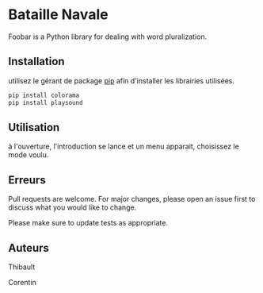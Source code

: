 # Bataille Navale

Foobar is a Python library for dealing with word pluralization.

## Installation

utilisez le gérant de package [pip](https://pip.pypa.io/en/stable/) afin d'installer les librairies utilisées.

```python
pip install colorama
pip install playsound
```

## Utilisation

à l'ouverture, l'introduction se lance et un menu apparait, choisissez le mode voulu.

## Erreurs
Pull requests are welcome. For major changes, please open an issue first to discuss what you would like to change.

Please make sure to update tests as appropriate.

## Auteurs
Thibault 

Corentin 
